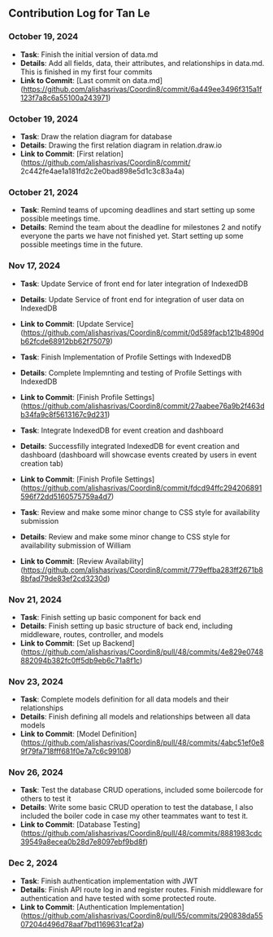 ## Contribution Log for Tan Le

### October 19, 2024
- **Task**: Finish the initial version of data.md 
- **Details**: Add all fields, data, their attributes, and relationships in data.md. This is finished in my first four commits
- **Link to Commit**: [Last commit on data.md] (https://github.com/alishasrivas/Coordin8/commit/6a449ee3496f315a1f123f7a8c6a55100a243971)

### October 19, 2024
- **Task**: Draw the relation diagram for database
- **Details**: Drawing the first relation diagram in relation.draw.io
- **Link to Commit**: [First relation] (https://github.com/alishasrivas/Coordin8/commit/ 2c442fe4ae1a181fd2c2e0bad898e5d1c3c83a4a)

### October 21, 2024
- **Task**: Remind teams of upcoming deadlines and start setting up some possible meetings time. 
- **Details**: Remind the team about the deadline for milestones 2 and notify everyone the parts we have not finished yet. Start setting up some possible meetings time in the future. 


### Nov 17, 2024
- **Task**: Update Service of front end for later integration of IndexedDB
- **Details**: Update Service of front end for integration of user data on IndexedDB
- **Link to Commit**: [Update Service] (https://github.com/alishasrivas/Coordin8/commit/0d589facb121b4890db62fcde68912bb62f75079)

- **Task**: Finish Implementation of Profile Settings with IndexedDB
- **Details**: Complete Implemnting and testing of Profile Settings with IndexedDB
- **Link to Commit**: [Finish Profile Settings] (https://github.com/alishasrivas/Coordin8/commit/27aabee76a9b2f463db34fa9c8f5613167c9d231)


- **Task**: Integrate IndexedDB for event creation and dashboard
- **Details**: Successfilly integrated IndexedDB for event creation and dashboard (dashboard will showcase events created by users in event creation tab)
- **Link to Commit**: [Finish Profile Settings] (https://github.com/alishasrivas/Coordin8/commit/fdcd94ffc294206891596f72dd5160575759a4d7)


- **Task**: Review and make some minor change to CSS style for availability submission
- **Details**: Review and make some minor change to CSS style for availability submission of William
- **Link to Commit**: [Review Availability] (https://github.com/alishasrivas/Coordin8/commit/779effba283ff2671b88bfad79de83ef2cd3230d)



### Nov 21, 2024
- **Task**: Finish setting up basic component for back end
- **Details**: Finish setting up basic structure of back end, including middleware, routes, controller, and models
- **Link to Commit**: [Set up Backend] (https://github.com/alishasrivas/Coordin8/pull/48/commits/4e829e0748882094b382fc0ff5db9eb6c71a8f1c)

### Nov 23, 2024
- **Task**: Complete models definition for all data models and their relationships
- **Details**: Finish defining all models and relationships between all data models
- **Link to Commit**: [Model Definition] (https://github.com/alishasrivas/Coordin8/pull/48/commits/4abc51ef0e89f79fa718fff681f0e7a7c6c99108)


### Nov 26, 2024
- **Task**: Test the database CRUD operations, included some boilercode for others to test it
- **Details**: Write some basic CRUD operation to test the database, I also included the boiler code in case my other teammates want to test it.
- **Link to Commit**: [Database Testing] (https://github.com/alishasrivas/Coordin8/pull/48/commits/8881983cdc39549a8ecea0b28d7e8097ebf9bd8f)


### Dec 2, 2024
- **Task**: Finish authentication implementation with JWT 
- **Details**: Finish API route log in and register routes. Finish middleware for authentication and have tested with some protected route.
- **Link to Commit**: [Authentication Implementation] (https://github.com/alishasrivas/Coordin8/pull/55/commits/290838da5507204d496d78aaf7bd1169631caf2a)


